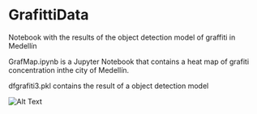 # GrafittiData
Notebook with the results of the object detection model of graffiti in Medellín


GrafMap.ipynb is a Jupyter Notebook that contains a heat map of grafiti concentration inthe city of Medellín.

dfgrafiti3.pkl contains the result of a object detection model 

![Alt Text](https://github.com/BaoxiticDC/GrafittiData/blob/main/mapa.gif)
